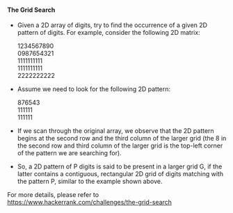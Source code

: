#### The Grid Search

- Given a 2D array of digits, try to find the occurrence of a given 2D pattern of digits. For example, consider the following 2D matrix:

     1234567890  
     0987654321  
     1111111111  
     1111111111  
     2222222222  
- Assume we need to look for the following 2D pattern:

     876543  
     111111  
     111111
- If we scan through the original array, we observe that the 2D pattern begins at the second row and the third column of the larger grid (the 8 in the second row and third column of the larger grid is the top-left corner of the pattern we are searching for).

- So, a 2D pattern of P digits is said to be present in a larger grid G, if the latter contains a contiguous, rectangular 2D grid of digits matching with the pattern P, similar to the example shown above.



For more details, please refer to https://www.hackerrank.com/challenges/the-grid-search

